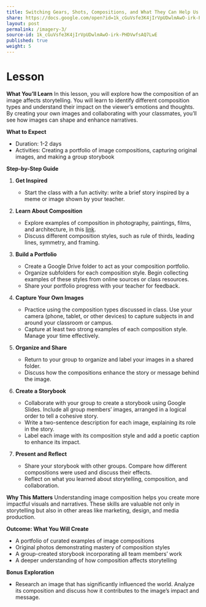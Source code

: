 ```yaml
---
title: Switching Gears, Shots, Compositions, and What They Can Help Us Say - Student
share: https://docs.google.com/open?id=1k_cGuVsfe3K4jIrVpUDwlmAwO-irk-PHDVwfsAQ7LwE
layout: post
permalink: /imagery-3/
source-id: 1k_cGuVsfe3K4jIrVpUDwlmAwO-irk-PHDVwfsAQ7LwE
published: true
weight: 5
---
```

# Lesson

<!--StartFragment-->

**What You’ll Learn** In this lesson, you will explore how the composition of an image affects storytelling. You will learn to identify different composition types and understand their impact on the viewer’s emotions and thoughts. By creating your own images and collaborating with your classmates, you’ll see how images can shape and enhance narratives.

**What to Expect**

* Duration: 1-2 days
* Activities: Creating a portfolio of image compositions, capturing original images, and making a group storybook

**Step-by-Step Guide**

1. **Get Inspired**

   * Start the class with a fun activity: write a brief story inspired by a meme or image shown by your teacher.
2. **Learn About Composition**

   * Explore examples of composition in photography, paintings, films, and architecture, in this [link](https://nofilmschool.com/2015/09/9-composition-techniques-make-images-eye-catching-biological-level). 
   * Discuss different composition styles, such as rule of thirds, leading lines, symmetry, and framing.
3. **Build a Portfolio**

   * Create a Google Drive folder to act as your composition portfolio.
   * Organize subfolders for each composition style. Begin collecting examples of these styles from online sources or class resources.
   * Share your portfolio progress with your teacher for feedback.
4. **Capture Your Own Images**

   * Practice using the composition types discussed in class. Use your camera (phone, tablet, or other devices) to capture subjects in and around your classroom or campus.
   * Capture at least two strong examples of each composition style. Manage your time effectively.
5. **Organize and Share**

   * Return to your group to organize and label your images in a shared folder.
   * Discuss how the compositions enhance the story or message behind the image.
6. **Create a Storybook**

   * Collaborate with your group to create a storybook using Google Slides. Include all group members’ images, arranged in a logical order to tell a cohesive story.
   * Write a two-sentence description for each image, explaining its role in the story.
   * Label each image with its composition style and add a poetic caption to enhance its impact.
7. **Present and Reflect**

   * Share your storybook with other groups. Compare how different compositions were used and discuss their effects.
   * Reflect on what you learned about storytelling, composition, and collaboration.

**Why This Matters** Understanding image composition helps you create more impactful visuals and narratives. These skills are valuable not only in storytelling but also in other areas like marketing, design, and media production.

**Outcome: What You Will Create**

* A portfolio of curated examples of image compositions
* Original photos demonstrating mastery of composition styles
* A group-created storybook incorporating all team members’ work
* A deeper understanding of how composition affects storytelling

**Bonus Exploration**

* Research an image that has significantly influenced the world. Analyze its composition and discuss how it contributes to the image’s impact and message.

<!--EndFragment-->